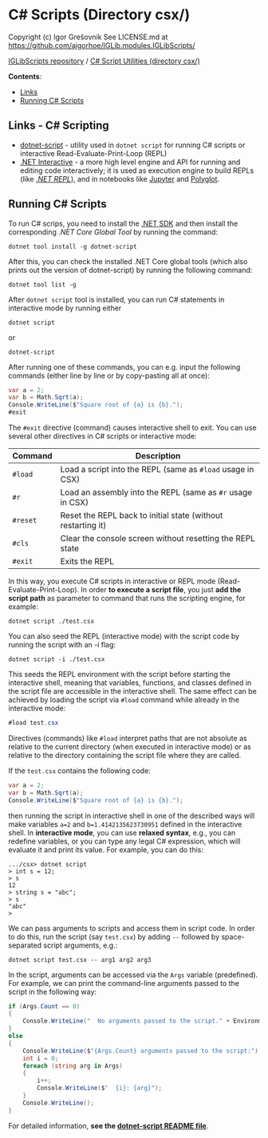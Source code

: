 
# C# Scripts (Directory csx/) 

Copyright (c) Igor Grešovnik
See LICENSE.md at https://github.com/ajgorhoe/IGLib.modules.IGLibScripts/

[IGLibScripts repository](https://github.com/ajgorhoe/IGLib.modules.IGLibScripts/blob/main/README.md) / [C# Script Utilities (directory csx/)](./README.md)

**Contents**:

* [Links](#links---c-scripting)
* [Running C# Scripts](#running-c-scripts)

## Links - C# Scripting

* [dotnet-script](https://github.com/dotnet-script/dotnet-script/blob/master/README.md) - utility used in `dotnet script` for running C# scripts or interactive Read-Evaluate-Print-Loop (REPL)
* [.NET Interactive](https://github.com/dotnet/interactive/blob/main/README.md) -  a more high level engine and API for running and editing code interactively; it is used as execution engine to build REPLs (like *[.NET REPL](https://github.com/jonsequitur/dotnet-repl)*), and in notebooks like [Jupyter](https://github.com/dotnet/interactive/blob/main/docs/NotebookswithJupyter.md) and [Polyglot](https://marketplace.visualstudio.com/items?itemName=ms-dotnettools.dotnet-interactive-vscode).

## Running C# Scripts

To run C# scrips, you need to install the [.NET SDK](https://dotnet.microsoft.com/en-us/download/dotnet) and then install the corresponding *.NET Core Global Tool* by running the command:

~~~shell
dotnet tool install -g dotnet-script
~~~

After this, you can check the installed .NET Core global tools (which also prints out the version of dotnet-script) by running the following command:

~~~shell
dotnet tool list -g
~~~

After `dotnet script` tool is installed, you can run C# statements in interactive mode by running either

~~~shell
dotnet script
~~~

or

~~~shell
dotnet-script
~~~

After running one of these commands, you can e.g. input the following commands (either line by line or by copy-pasting all at once):

~~~csharp
var a = 2;
var b = Math.Sqrt(a);
Console.WriteLine($"Square root of {a} is {b}.");
#exit
~~~


The `#exit` directive (command) causes interactive shell to exit. You can use several other directives in C# scripts or interactive mode:

| Command  | Description                                                  |
| -------- | ------------------------------------------------------------ |
| `#load`  | Load a script into the REPL (same as `#load` usage in CSX)   |
| `#r`     | Load an assembly into the REPL (same as `#r` usage in CSX)   |
| `#reset` | Reset the REPL back to initial state (without restarting it) |
| `#cls`   | Clear the console screen without resetting the REPL state    |
| `#exit`  | Exits the REPL                                               |

In this way, you execute C# scripts in interactive or REPL mode (Read-Evaluate-Print-Loop). In order **to execute a script file**, you just **add the script path** as parameter to command that runs the scripting engine, for example:

~~~shell
dotnet script ./test.csx
~~~~

You can also seed the REPL (interactive mode) with the script code by running the script with an -i flag:

~~~shell
dotnet script -i ./test.csx
~~~~

This seeds the REPL environment with the script before starting the interactive shell, meaning that variables, functions, and classes defined in the script file are accessible in the interactive shell. The same effect can be achieved by loading the script via `#load` command while already in the interactive mode:

~~~csharp
#load test.csx
~~~~

Directives (commands) like `#load` interpret paths that are not absolute as relative to the current directory (when executed in interactive mode) or as relative to the directory containing the script file where they are called.

If the `test.csx` contains the following code:

~~~csharp
var a = 2;
var b = Math.Sqrt(a);
Console.WriteLine($"Square root of {a} is {b}.");
~~~

then running the script in interactive shell in one of the described ways will make variables `a=2` and `b=1.4142135623730951` defined in the interactive shell. In **interactive mode**, you can use **relaxed syntax**, e.g., you can redefine variables, or you can type any legal C# expression, which will evaluate it and print its value. For example, you can do this:

~~~shell
.../csx> dotnet script
> int s = 12;
> s
12
> string s = "abc";
> s
"abc"
>
~~~

We can pass arguments to scripts and access them in script code. In order to do this, run the script (say `test.csx`) by adding `--` followed by space-separated script arguments, e.g.:

~~~shell
dotnet script test.csx -- arg1 arg2 arg3
~~~

In the script, arguments can be accessed via the `Args` variable (predefined). For example, we can print the command-line arguments passed to the script in the following way:

~~~csharp
if (Args.Count == 0)
{
    Console.WriteLine("  No arguments passed to the script." + Environment.NewLine);
}
else
{
    Console.WriteLine($"{Args.Count} arguments passed to the script:");
    int i = 0;
    foreach (string arg in Args)
    {
        i++;
        Console.WriteLine($"  {i}: {arg}");
    }
    Console.WriteLine();
}
~~~

For detailed information, **see the [dotnet-script README file](https://github.com/dotnet-script/dotnet-script/blob/master/README.md)**.
